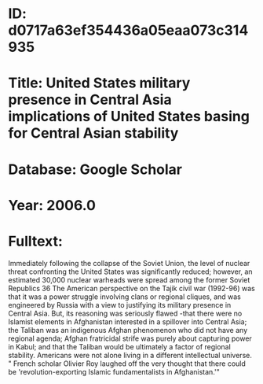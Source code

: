# ID: d0717a63ef354436a05eaa073c314935
# Title: United States military presence in Central Asia implications of United States basing for Central Asian stability
# Database: Google Scholar
# Year: 2006.0
# Fulltext:
Immediately following the collapse of the Soviet Union, the level of nuclear threat confronting the United States was significantly reduced; however, an estimated 30,000 nuclear warheads were spread among the former Soviet Republics 36 The American perspective on the Tajik civil war (1992-96) was that it was a power struggle involving clans or regional cliques, and was engineered by Russia with a view to justifying its military presence in Central Asia.
But, its reasoning was seriously flawed -that there were no Islamist elements in Afghanistan interested in a spillover into Central Asia; the Taliban was an indigenous Afghan phenomenon who did not have any regional agenda; Afghan fratricidal strife was purely about capturing power in Kabul; and that the Taliban would be ultimately a factor of regional stability.
Americans were not alone living in a different intellectual universe. "
French scholar Olivier Roy laughed off the very thought that there could be 'revolution-exporting Islamic fundamentalists in Afghanistan.'"